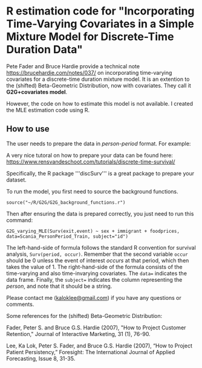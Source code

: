 # R estimation code for "Incorporating Time-Varying Covariates in a Simple Mixture Model for Discrete-Time Duration Data"

Pete Fader and Bruce Hardie provide a technical note https://brucehardie.com/notes/037/ on incorporating time-varying covariates for a discrete-time duration mixture model. It is an extention to the (shifted) Beta-Geometric Distribution, now with covariates. They call it **G2G+covariates model**.

However, the code on how to estimate this model is not available.  I created the MLE estimation code using R.

## How to use

The user needs to prepare the data in _person-period_ format.  For example:



A very nice tutoral on how to prepare your data can be found here: https://www.rensvandeschoot.com/tutorials/discrete-time-survival/

Specifically, the R package '''discSurv''' is a great package to prepare your dataset.

To run the model, you first need to source the background functions.

```
source("~/R/G2G/G2G_background_functions.r")
```

Then after ensuring the data is prepared correctly, you just need to run this command:

```
G2G_varying_MLE(Surv(exit,event) ~ sex + immigrant + foodprices, data=Scania_PersonPeriod_Train, subject="id") 
```

The left-hand-side of formula follows the standard R convention for survival analysis, ```Surv(period, occur)```.  Remember that the second variable ```occur``` should be 0 unless the event of interest _occurs_ at that period, which then takes the value of 1.  The right-hand-side of the formula consists of the time-varying and also time-invarying covariates. The ```data=``` indicates the data frame.  Finally, the ```subject=``` indicates the column representing the _person_, and note that it should be a string.   


Please contact me (kaloklee@gmail.com) if you have any questions or comments.

Some references for the (shifted) Beta-Geometric Distribution:

Fader, Peter S. and Bruce G.S. Hardie (2007), "How to Project Customer Retention," Journal of Interactive Marketing, 31 (1), 76-90.

Lee, Ka Lok, Peter S. Fader, and Bruce G.S. Hardie (2007), “How to Project Patient Persistency,” Foresight: The International Journal of Applied Forecasting, Issue 8, 31-35.
